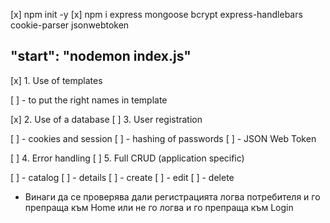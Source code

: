 [x] npm init -y
[x] npm i express mongoose bcrypt express-handlebars cookie-parser jsonwebtoken

"start": "nodemon index.js" 
---

[x] 1. Use of templates

[ ] - to put the right names in template

[x] 2. Use of a database
[ ] 3. User registration

[ ] - cookies and session
[ ] - hashing of passwords
[ ] - JSON Web Token

[ ] 4. Error handling
[ ] 5. Full CRUD (application specific)

[ ] - catalog
[ ] - details
[ ] - create
[ ] - edit
[ ] - delete


* Винаги да се проверява дали регистрацията логва потребителя и го препраща към Home или не го логва и го препраща към Login